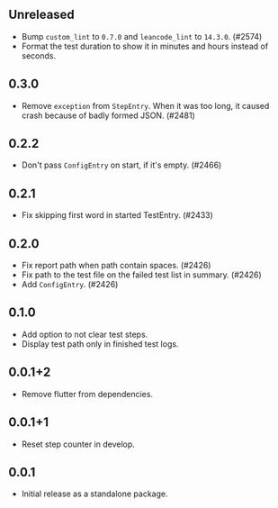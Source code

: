 ## Unreleased

- Bump `custom_lint` to `0.7.0` and `leancode_lint` to `14.3.0`. (#2574)
- Format the test duration to show it in minutes and hours instead of seconds.

## 0.3.0

- Remove `exception` from `StepEntry`. When it was too long, it caused crash because of badly formed JSON. (#2481)

## 0.2.2

- Don't pass `ConfigEntry` on start, if it's empty. (#2466)

## 0.2.1

- Fix skipping first word in started TestEntry. (#2433)

## 0.2.0

- Fix report path when path contain spaces. (#2426)
- Fix path to the test file on the failed test list in summary. (#2426)
- Add `ConfigEntry`. (#2426)

## 0.1.0

- Add option to not clear test steps.
- Display test path only in finished test logs.

## 0.0.1+2

- Remove flutter from dependencies.

## 0.0.1+1

- Reset step counter in develop.

## 0.0.1

- Initial release as a standalone package.
